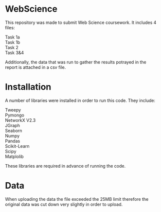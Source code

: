 # WebScience

This repository was made to submit Web Science coursework. It includes 4 files:

Task 1a
<br /> Task 1b
<br /> Task 2
<br /> Task 3&4

Additionally, the data that was run to gather the results potrayed in the report is attached in a csv file.

# Installation

A number of libraries were installed in order to run this code. They include:

Tweepy
<br />Pymongo
<br />NetworkX V2.3
<br />JGraph
<br />Seaborn
<br />Numpy
<br />Pandas
<br />Scikit-Learn
<br />Scipy
<br />Matplolib

These libraries are required in advance of running the code.

# Data

When uploading the data the file exceeded the 25MB limit therefore the original data was cut down very slightly in order to upload.
